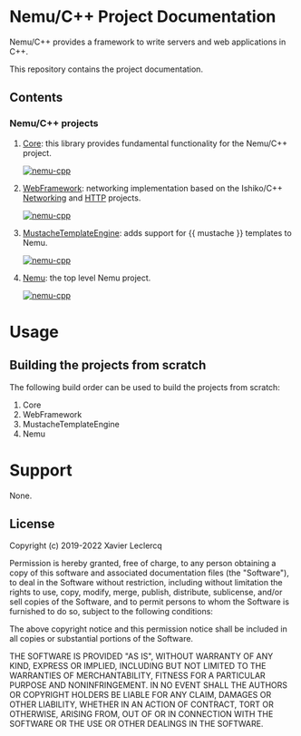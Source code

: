 # Nemu/C++ Project Documentation

Nemu/C++ provides a framework to write servers and web applications in C++.

This repository contains the project documentation.


## Contents

### Nemu/C++ projects

1. [Core](https://github.com/nemu-cpp/core): this library provides fundamental functionality for the Nemu/C++ project.

   [![nemu-cpp](https://circleci.com/gh/nemu-cpp/core.svg?style=shield)](https://circleci.com/gh/nemu-cpp/core)

1. [WebFramework](https://github.com/nemu-cpp/web-framework): networking implementation based on
   the Ishiko/C++ [Networking](https://github.com/ishiko-cpp/networking) and [HTTP](https://github.com/ishiko-cpp/http)
   projects.

   [![nemu-cpp](https://circleci.com/gh/nemu-cpp/web-framework.svg?style=shield)](https://circleci.com/gh/nemu-cpp/web-framework)

1. [MustacheTemplateEngine](https://github.com/nemu-cpp/mustache-template-engine): adds support for {{ mustache }} templates to Nemu.

   [![nemu-cpp](https://circleci.com/gh/nemu-cpp/mustache-template-engine.svg?style=shield)](https://circleci.com/gh/nemu-cpp/mustache-template-engine)

1. [Nemu](https://github.com/nemu-cpp/nemu): the top level Nemu project.

   [![nemu-cpp](https://circleci.com/gh/nemu-cpp/nemu.svg?style=shield)](https://circleci.com/gh/nemu-cpp/nemu)


# Usage

## Building the projects from scratch

The following build order can be used to build the projects from scratch:

1. Core
1. WebFramework
1. MustacheTemplateEngine
1. Nemu


# Support

None.

## License

Copyright (c) 2019-2022 Xavier Leclercq

Permission is hereby granted, free of charge, to any person obtaining a
copy of this software and associated documentation files (the "Software"),
to deal in the Software without restriction, including without limitation
the rights to use, copy, modify, merge, publish, distribute, sublicense,
and/or sell copies of the Software, and to permit persons to whom the
Software is furnished to do so, subject to the following conditions:

The above copyright notice and this permission notice shall be included in
all copies or substantial portions of the Software.

THE SOFTWARE IS PROVIDED "AS IS", WITHOUT WARRANTY OF ANY KIND, EXPRESS OR
IMPLIED, INCLUDING BUT NOT LIMITED TO THE WARRANTIES OF MERCHANTABILITY,
FITNESS FOR A PARTICULAR PURPOSE AND NONINFRINGEMENT. IN NO EVENT SHALL
THE AUTHORS OR COPYRIGHT HOLDERS BE LIABLE FOR ANY CLAIM, DAMAGES OR OTHER
LIABILITY, WHETHER IN AN ACTION OF CONTRACT, TORT OR OTHERWISE, ARISING
FROM, OUT OF OR IN CONNECTION WITH THE SOFTWARE OR THE USE OR OTHER DEALINGS
IN THE SOFTWARE.
